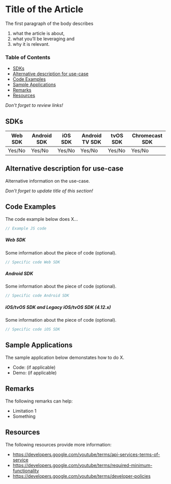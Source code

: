 # Title of the Article

The first paragraph of the body describes

1. what the article is about,
2. what you’ll be leveraging and
3. why it is relevant.

### Table of Contents

- [SDKs](#sdks)
- [Alternative description for use-case](#alternative-description-for-use-case)
- [Code Examples](#code-examples)
- [Sample Applications](#sample-applications)
- [Remarks](#remarks)
- [Resources](#resources)

_Don't forget to review links!_

## SDKs

| Web SDK | Android SDK | iOS SDK | Android TV SDK | tvOS SDK | Chromecast SDK |
| ------- | ----------- | ------- | -------------- | -------- | -------------- |
| Yes/No  | Yes/No      | Yes/No  | Yes/No         | Yes/No   | Yes/No         |

## Alternative description for use-case

Alternative information on the use-case.

_Don't forget to update title of this section!_

## Code Examples

The code example below does X...

```js
// Example JS code
```

##### Web SDK

Some information about the piece of code (optional).

```js
// Specific code Web SDK
```

##### Android SDK

Some information about the piece of code (optional).

```java
// Specific code Android SDK
```

##### iOS/tvOS SDK and Legacy iOS/tvOS SDK (4.12.x)

Some information about the piece of code (optional).

```swift
// Specific code iOS SDK
```

## Sample Applications

The sample application below demonstates how to do X.

- Code: (if applicable)
- Demo: (if applicable)

## Remarks

The following remarks can help:

- Limitation 1
- Something

## Resources

The following resources provide more information:

- https://developers.google.com/youtube/terms/api-services-terms-of-service
- https://developers.google.com/youtube/terms/required-minimum-functionality
- https://developers.google.com/youtube/terms/developer-policies
